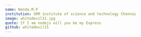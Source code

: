 ```yaml
---
name: Nanda.M.P
institution: SRM institute of science and technology Chennai
image: whitedevil31.jpg
quote: If I am nodejs will you be my Express
github: whitedevil31
---
```

